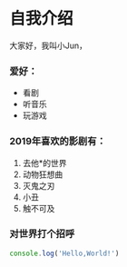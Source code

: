 # 自我介绍

大家好，我叫小Jun，

### 爱好：

- 看剧
- 听音乐
- 玩游戏

### 2019年喜欢的影剧有：

1. 去他*的世界
2. 动物狂想曲
3. 灭鬼之刃
4. 小丑
5. 触不可及

### 对世界打个招呼

```javaScript
console.log('Hello,World!')
```